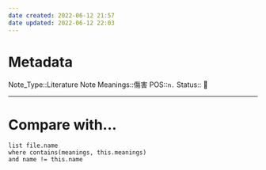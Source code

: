 ```yaml
---
date created: 2022-06-12 21:57
date updated: 2022-06-12 22:03
---
```


# Metadata

Note_Type::Literature Note
Meanings::傷害
POS::`n.`
Status:: 👶

---

# Compare with...

```dataview
list file.name
where contains(meanings, this.meanings)
and name != this.name
```
